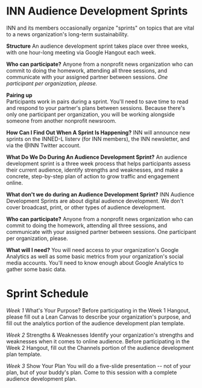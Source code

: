 # INN Audience Development Sprints

INN and its members occasionally organize "sprints" on topics that are vital to a news organization's long-term sustainability.  

**Structure** 
An audience development sprint takes place over three weeks, with one hour-long meeting via Google Hangout each week.  

**Who can participate?**
Anyone from a nonprofit news organization who can commit to doing the homework, attending all three sessions, and communicate with your assigned partner between sessions.  *One participant per organization, please.*  

**Pairing up**  
Participants work in pairs during a sprint. You'll need to save time to read and respond to your partner's plans between sessions. Because there's only one participant per organization, you will be working alongside someone from another nonprofit newsroom.  

**How Can I Find Out When A Sprint Is Happening?**
INN will announce new sprints on the INNED-L listerv (for INN members), the INN newsletter, and via the @INN Twitter account. 

**What Do We Do During An Audience Development Sprint?**
An audience development sprint is a three week process that helps participants assess their current audience, identify strengths and weaknesses, and make a concrete, step-by-step plan of action to grow traffic and engagement online. 

**What don't we do during an Audience Development Sprint?**
INN Audience Development Sprints are about digital audience development.  We don't cover broadcast, print, or other types of audience development.  

**Who can participate?**
Anyone from a nonprofit news organization who can commit to doing the homework, attending all three sessions, and communicate with your assigned partner between sessions.  One participant per organization, please. 

**What will I need?**
You will need access to your organization's Google Analytics as well as some basic metrics from your organization's social media accounts.  You'll need to know enough about Google Analytics to gather some basic data.


# Sprint Schedule

*Week 1*  What's Your Purpose?  Before participating in the Week 1 Hangout, please fill out a Lean Canvas to describe your organization's purpose, and fill out the analytics portion of the audience development plan template.

*Week 2* Strengths & Weaknesses Identify your organization's strengths and weaknesses when it comes to online audience.  Before participating in the Week 2 Hangout, fill out the Channels portion of the audience development plan template. 

*Week 3* Show Your Plan You will do a five-slide presentation -- not of your plan, but of your buddy's plan.  Come to this session with a complete audience development plan. 